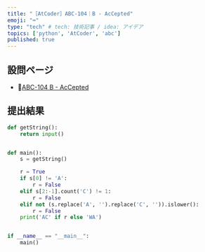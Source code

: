 ```yaml
---
title: "［AtCoder］ABC-104｜B - AcCepted"
emoji: "⌨️"
type: "tech" # tech: 技術記事 / idea: アイデア
topics: ['python', 'AtCoder', 'abc']
published: true
---
```


## 設問ページ

- 🔗[ABC-104 B - AcCepted](https://atcoder.jp/contests/abc104/tasks/abc104_b)

## 提出結果

```python
def getString():
    return input()


def main():
    s = getString()

    r = True
    if s[0] != 'A':
        r = False
    elif s[2:-1].count('C') != 1:
        r = False
    elif not (s.replace('A', '').replace('C', '')).islower():
        r = False
    print('AC' if r else 'WA')


if __name__ == "__main__":
    main()
```
